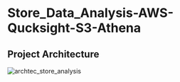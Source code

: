 # Store_Data_Analysis-AWS-Qucksight-S3-Athena

## Project Architecture 
![archtec_store_analysis](https://github.com/user-attachments/assets/43172bc6-6cac-41e1-8190-b06bb5962648)
